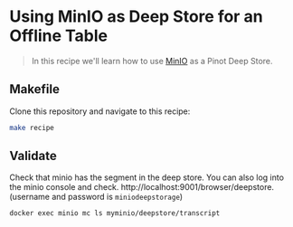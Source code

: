 # Using MinIO as Deep Store for an Offline Table

> In this recipe we'll learn how to use [MinIO](https://docs.min.io/docs/aws-cli-with-minio) as a Pinot Deep Store.

## Makefile

Clone this repository and navigate to this recipe:

```bash
make recipe
```

## Validate

Check that minio has the segment in the deep store. You can also log into the minio console and check. http://localhost:9001/browser/deepstore. (username and password is `miniodeepstorage`)

```
docker exec minio mc ls myminio/deepstore/transcript
```

